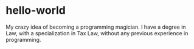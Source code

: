 # hello-world
My crazy idea of ​​becoming a programming magician.
I have a degree in Law, with a specialization in Tax Law, without any previous experience in programming.

